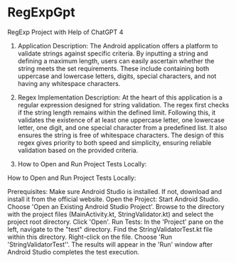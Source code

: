 # RegExpGpt
RegExp Project with Help of ChatGPT 4

1. Application Description:
The Android application offers a platform to validate strings against specific criteria. 
By inputting a string and defining a maximum length, users can easily ascertain whether the string meets the set requirements. 
These include containing both uppercase and lowercase letters, digits, special characters, and not having any whitespace characters.

2. Regex Implementation Description:
At the heart of this application is a regular expression designed for string validation. 
The regex first checks if the string length remains within the defined limit. 
Following this, it validates the existence of at least one uppercase letter, one lowercase letter, one digit, and one special character from a predefined list. 
It also ensures the string is free of whitespace characters. 
The design of this regex gives priority to both speed and simplicity, ensuring reliable validation based on the provided criteria.

3. How to Open and Run Project Tests Locally:

How to Open and Run Project Tests Locally:

Prerequisites: Make sure Android Studio is installed. If not, download and install it from the official website.
Open the Project:
Start Android Studio.
Choose 'Open an Existing Android Studio Project'.
Browse to the directory with the project files (MainActivity.kt, StringValidator.kt) and select the project root directory.
Click 'Open'.
Run Tests:
In the 'Project' pane on the left, navigate to the "test" directory.
Find the StringValidatorTest.kt file within this directory.
Right-click on the file.
Choose 'Run 'StringValidatorTest''.
The results will appear in the 'Run' window after Android Studio completes the test execution.